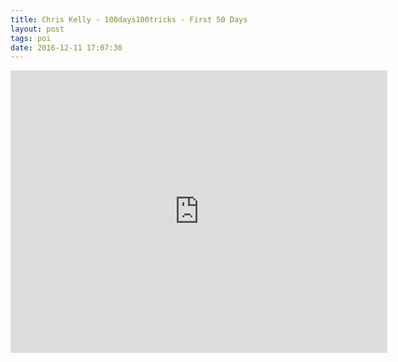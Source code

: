 ```yaml
---
title: Chris Kelly - 100days100tricks - First 50 Days
layout: post
tags: poi
date: 2016-12-11 17:07:30
---
```

<iframe width="603" height="452" src="https://www.youtube.com/embed/zRroiPQ7RXU" frameborder="0" allowfullscreen="true"></iframe>
